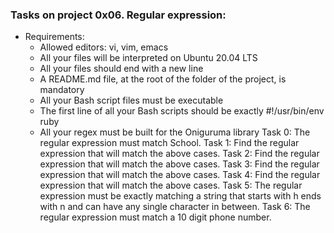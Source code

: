 ### Tasks on project 0x06. Regular expression:
- Requirements:
	- Allowed editors: vi, vim, emacs
	- All your files will be interpreted on Ubuntu 20.04 LTS
	- All your files should end with a new line
	- A README.md file, at the root of the folder of the project, is mandatory
	- All your Bash script files must be executable
	- The first line of all your Bash scripts should be exactly #!/usr/bin/env ruby
	- All your regex must be built for the Oniguruma library
Task 0: The regular expression must match School.
Task 1: Find the regular expression that will match the above cases.
Task 2: Find the regular expression that will match the above cases.
Task 3: Find the regular expression that will match the above cases.
Task 4: Find the regular expression that will match the above cases.
Task 5: The regular expression must be exactly matching a string that starts with h ends with n and can have any single character in between.
Task 6: The regular expression must match a 10 digit phone number.
